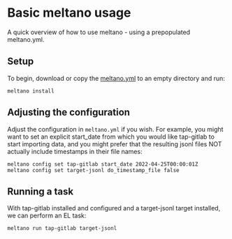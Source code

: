 # Basic meltano usage

A quick overview of how to use meltano - using a prepopulated meltano.yml.

## Setup

To begin, download or copy the [meltano.yml](/integration/example-library/meltano-basic/meltano.yml) to an empty directory and run:

```shell
meltano install
```

## Adjusting the configuration

Adjust the configuration in `meltano.yml` if you wish. For example, you might want to set
an explicit start_date from which you would like tap-gitlab to start importing data, and you might prefer
that the resulting jsonl files NOT actually include timestamps in their file names:

```shell
meltano config set tap-gitlab start_date 2022-04-25T00:00:01Z
meltano config set target-jsonl do_timestamp_file false
```

## Running a task

With tap-gitlab installed and configured and a target-jsonl target installed, we can perform an EL task:

```shell
meltano run tap-gitlab target-jsonl
```
